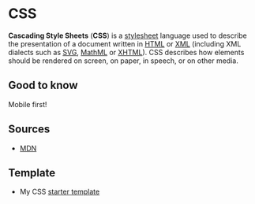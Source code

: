 # CSS
**Cascading Style Sheets** (**CSS**) is a [stylesheet](https://developer.mozilla.org/en-US/docs/DOM/stylesheet) language used to describe the presentation of a document written in [HTML](https://developer.mozilla.org/en-US/docs/Web/HTML "HyperText Markup Language") or [XML](https://developer.mozilla.org/en-US/docs/XML_introduction) (including XML dialects such as [SVG](https://developer.mozilla.org/en-US/docs/Web/SVG), [MathML](https://developer.mozilla.org/en-US/docs/Web/MathML) or [XHTML](https://developer.mozilla.org/en-US/docs/Glossary/XHTML)). CSS describes how elements should be rendered on screen, on paper, in speech, or on other media.

## Good to know

Mobile first!

## Sources 

 - [MDN](https://developer.mozilla.org/en-US/docs/Web/CSS)

## Template
 - My CSS [starter template](https://raw.githubusercontent.com/3ng7n33r/KnowledgeBase/master/src/static/style.css)
<!--stackedit_data:
eyJoaXN0b3J5IjpbMTEyOTQxNTk3XX0=
-->